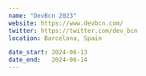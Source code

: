 ```yaml
---
name: "DevBcn 2023"
website: https://www.devbcn.com/
twitter: https://twitter.com/dev_bcn
location: Barcelona, Spain

date_start: 2024-06-13
date_end:   2024-06-14
---
```

